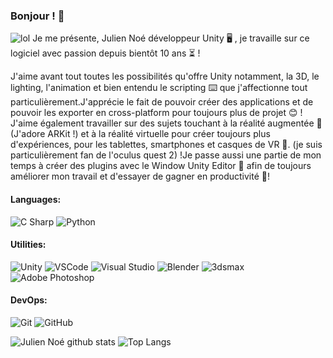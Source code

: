 ### Bonjour ! 👋 
![lol](https://gifyu.com/image/OpLH)
Je me présente, Julien Noé développeur Unity 🖥 , je travaille sur ce logiciel avec passion depuis bientôt 10 ans ⏳ !

J'aime avant tout toutes les possibilités qu'offre Unity notamment, la 3D, le lighting, l'animation et bien entendu le scripting ⌨️ que j'affectionne tout particulièrement.J'apprécie le fait de pouvoir créer des applications et de pouvoir les exporter en cross-platform pour toujours plus de projet 😊 !
J'aime également travailler sur des sujets touchant à la réalité augmentée 📱 (J'adore ARKit !) et à la réalité virtuelle pour créer toujours plus d'expériences, pour les tablettes, smartphones et casques de VR 🥽. (je suis particulièrement fan de l'oculus quest 2) !Je passe aussi une partie de mon temps à créer des plugins avec le Window Unity Editor 📝 afin de toujours améliorer mon travail et d'essayer de gagner en productivité  🚀!

#### Languages:

![C Sharp](https://img.shields.io/badge/-C%20Sharp-239120?style=flat&logo=c-sharp&logoColor=white)
![Python](https://img.shields.io/badge/-Python-EDD222?style=flat&logo=Python&logoColor=white)

#### Utilities:

![Unity](https://img.shields.io/badge/-Unity-007ACC?style=flat&logo=Unity&logoColor=white)
![VSCode](https://img.shields.io/badge/-VSCode-007ACC?style=flat&logo=visual-studio-code&logoColor=white)
![Visual Studio](https://img.shields.io/badge/-Visual%20Studio-5C2D91?style=flat&logo=visual-studio&logoColor=white)
![Blender](https://img.shields.io/badge/-Blender-E34F26?style=flat&logo=Blender&logoColor=white)
![3dsmax](https://img.shields.io/badge/-3dsMax-E34F26?style=flat&logo=3dsMax&logoColor=white)
![Adobe Photoshop](https://img.shields.io/badge/-Photoshop-31A8FF?style=flat&logo=adobe-photoshop&logoColor=white)


#### DevOps:

![Git](https://img.shields.io/badge/-Git-F05032?style=flat&logo=git&logoColor=white)
![GitHub](https://img.shields.io/badge/-Github-181717?style=flat&logo=github&logoColor=white)

![Julien Noé github stats](https://github-readme-stats.vercel.app/api?username=juliennoe&show_icons=true&theme=great-gatsby)
![Top Langs](https://github-readme-stats.vercel.app/api/top-langs/?username=juliennoe&theme=great-gatsby&layout=compact)
